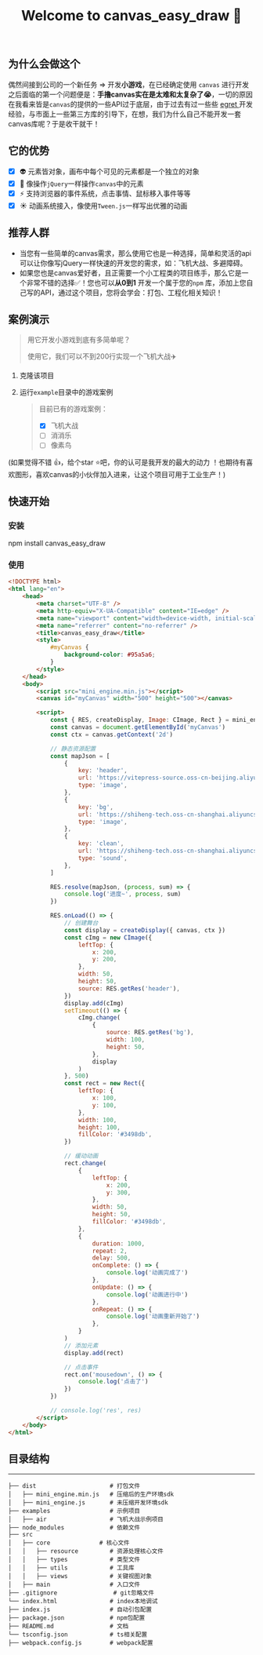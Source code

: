 
<br>

<h1 align="center">Welcome to canvas_easy_draw 👋</h1>

<br>

## 为什么会做这个

偶然间接到公司的一个新任务 => 开发**小游戏**，在已经确定使用 `canvas` 进行开发之后面临的第一个问题便是：**手撸canvas实在是太难和太复杂了😭**，一切的原因在我看来皆是`canvas`的提供的一些API过于底层，由于过去有过一些些 [egret ]()开发经验，与市面上一些第三方库的引导下，在想，我们为什么自己不能开发一套canvas库呢？于是收干就干！

## 它的优势

- [x] 👽 元素皆对象，画布中每个可见的元素都是一个独立的对象
- [x] 💛 像操作`jQuery`一样操作`canvas`中的元素
- [x] ⚡ 支持浏览器的事件系统，点击事情、鼠标移入事件等等
- [x] ☀️ 动画系统接入，像使用`Tween.js`一样写出优雅的动画

## 推荐人群

- 当您有一些简单的canvas需求，那么使用它也是一种选择，简单和灵活的api可以让你像写jQuery一样快速的开发您的需求，如：飞机大战、多避障碍。
- 如果您也是canvas爱好者，且正需要一个小工程类的项目练手，那么它是一个非常不错的选择✅！您也可以**从0到1** 开发一个属于您的`npm` 库，添加上您自己写的API，通过这个项目，您将会学会：打包、工程化相关知识！

## 案例演示

> 用它开发小游戏到底有多简单呢？
>
> 使用它，我们可以不到200行实现一个飞机大战✈️

1. 克隆该项目

2. 运行`example`目录中的游戏案例

   > 目前已有的游戏案例：
   >
   > - [x] 飞机大战
   > - [ ] 消消乐
   > - [ ] 像素鸟


(如果觉得不错 👍，给个star ⭐吧，你的认可是我开发的最大的动力 ！也期待有喜欢图形，喜欢canvas的小伙伴加入进来，让这个项目可用于工业生产！)

## 快速开始

### 安装

npm install canvas_easy_draw

### 使用

```html
<!DOCTYPE html>
<html lang="en">
	<head>
		<meta charset="UTF-8" />
		<meta http-equiv="X-UA-Compatible" content="IE=edge" />
		<meta name="viewport" content="width=device-width, initial-scale=1.0" />
		<meta name="referrer" content="no-referrer" />
		<title>canvas_easy_draw</title>
		<style>
			#myCanvas {
				background-color: #95a5a6;
			}
		</style>
	</head>
	<body>
		<script src="mini_engine.min.js"></script>
		<canvas id="myCanvas" width="500" height="500"></canvas>

		<script>
			const { RES, createDisplay, Image: CImage, Rect } = mini_engine
			const canvas = document.getElementById('myCanvas')
			const ctx = canvas.getContext('2d')

			// 静态资源配置
			const mapJson = [
				{
					key: 'header',
					url: 'https://vitepress-source.oss-cn-beijing.aliyuncs.com/typoraimage-20220326203849385.png',
					type: 'image',
				},
				{
					key: 'bg',
					url: 'https://shiheng-tech.oss-cn-shanghai.aliyuncs.com/shihengtest//1655171440449/%E7%AB%99%E9%95%BF%E7%B4%A0%E6%9D%90%28sc.chinaz.com%29.mp3?Expires=3231971440&OSSAccessKeyId=LTAI4G9rgor8RbRNVjtsLqxi&Signature=pcqUeIU9AMRFelOpaP%2B4zANc3x0%3D',
					type: 'image',
				},
				{
					key: 'clean',
					url: 'https://shiheng-tech.oss-cn-shanghai.aliyuncs.com/shihengtest//1655171440449/%E7%AB%99%E9%95%BF%E7%B4%A0%E6%9D%90%28sc.chinaz.com%29.mp3?Expires=3231971440&OSSAccessKeyId=LTAI4G9rgor8RbRNVjtsLqxi&Signature=pcqUeIU9AMRFelOpaP%2B4zANc3x0%3D',
					type: 'sound',
				},
			]

			RES.resolve(mapJson, (process, sum) => {
				console.log('进度~', process, sum)
			})

			RES.onLoad(() => {
				// 创建舞台
				const display = createDisplay({ canvas, ctx })
				const cImg = new CImage({
					leftTop: {
						x: 200,
						y: 200,
					},
					width: 50,
					height: 50,
					source: RES.getRes('header'),
				})
				display.add(cImg)
				setTimeout(() => {
					cImg.change(
						{
							source: RES.getRes('bg'),
							width: 100,
							height: 50,
						},
						display
					)
				}, 500)
				const rect = new Rect({
					leftTop: {
						x: 100,
						y: 100,
					},
					width: 100,
					height: 100,
					fillColor: '#3498db',
				})

				// 缓动动画
				rect.change(
					{
						leftTop: {
							x: 200,
							y: 300,
						},
						width: 50,
						height: 50,
						fillColor: '#3498db',
					},
					{
						duration: 1000,
						repeat: 2,
						delay: 500,
						onComplete: () => {
							console.log('动画完成了')
						},
						onUpdate: () => {
							console.log('动画进行中')
						},
						onRepeat: () => {
							console.log('动画重新开始了')
						},
					}
				)
				// 添加元素
				display.add(rect)

				// 点击事件
				rect.on('mousedown', () => {
					console.log('点击了')
				})
			})

			// console.log('res', res)
		</script>
	</body>
</html>

```


## 目录结构

---

````
├── dist                     # 打包文件
│   ├── mini_engine.min.js   # 压缩后的生产环境sdk
│   ├── mini_engine.js       # 未压缩开发环境sdk
├── examples                 # 示例项目
│   ├── air                  # 飞机大战示例项目
├── node_modules             # 依赖文件 
├── src
│   ├── core              # 核心文件 
│   │   ├── resource         # 资源处理核心文件
│   │   ├── types            # 类型文件
│   │   ├── utils            # 工具库
│   │   ├── views            # 关键视图对象
│   ├── main                 # 入口文件
├── .gitignore                # git忽略文件
└── index.html               # index本地调试
├── index.js                 # 自动引包配置
├── package.json             # npm包配置
├── README.md                # 文档
└── tsconfig.json            # ts相关配置
├── webpack.config.js        # webpack配置
````
